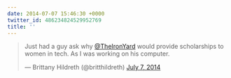 ```yaml
---
date: 2014-07-07 15:46:30 +0000
twitter_id: 486234824529952769
title: ''
---
```


<blockquote class="twitter-tweet"><p lang="en" dir="ltr">Just had a guy ask why <a href="https://twitter.com/TheIronYard?ref_src=twsrc%5Etfw">@TheIronYard</a> would provide scholarships to women in tech. As I was working on his computer.</p>&mdash; Brittany Hildreth (@britthildreth) <a href="https://twitter.com/britthildreth/status/486232648436953089?ref_src=twsrc%5Etfw">July 7, 2014</a></blockquote>
<script async src="https://platform.twitter.com/widgets.js" charset="utf-8"></script>
